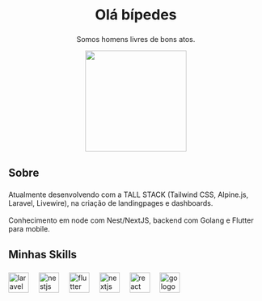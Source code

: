 <h1 align="center">Olá bípedes</h1>

###


<div align="center ">
  <p align="">Somos homens livres de bons atos.</p>
  <img height="200" src="https://encrypted-tbn2.gstatic.com/images?q=tbn:ANd9GcRTCHHaVBvqHsgqZQXpMq04OK6MhDVO_LxUVcRoLZ63wK0UQ_2A"  />
</div>

###

<h2 align="left">Sobre</h2>

###

<p align="left">Atualmente desenvolvendo com a  TALL STACK (Tailwind CSS, Alpine.js, Laravel, Livewire), na criação de landingpages e dashboards.<br><br>Conhecimento em node com Nest/NextJS, backend com Golang e Flutter para mobile.</p>

###

<h2 align="left">Minhas Skills</h2>

###

<div align="left">
  <img src="https://cdn.jsdelivr.net/gh/devicons/devicon/icons/laravel/laravel-original.svg" height="40" alt="laravel logo"  />
  <img width="12" />
  <img src="https://cdn.jsdelivr.net/gh/devicons/devicon/icons/nestjs/nestjs-original.svg" height="40" alt="nestjs logo"  />
  <img width="12" />
  <img src="https://cdn.jsdelivr.net/gh/devicons/devicon/icons/flutter/flutter-original.svg" height="40" alt="flutter logo"  />
  <img width="12" />
  <img src="https://cdn.jsdelivr.net/gh/devicons/devicon/icons/nextjs/nextjs-original.svg" height="40" alt="nextjs logo"  />
  <img width="12" />
  <img src="https://cdn.jsdelivr.net/gh/devicons/devicon/icons/react/react-original.svg" height="40" alt="react logo"  />
  <img width="12" />
  <img src="https://cdn.jsdelivr.net/gh/devicons/devicon/icons/go/go-original.svg" height="40" alt="go logo"  />
</div>

###
